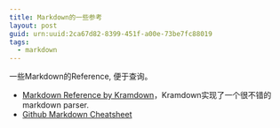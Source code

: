 ```yaml
---
title: Markdown的一些参考
layout: post
guid: urn:uuid:2ca67d82-8399-451f-a00e-73be7fc88019
tags:
  - markdown
---
```


一些Markdown的Reference, 便于查询。

+ [Markdown Reference by Kramdown]，Kramdown实现了一个很不错的markdown parser.
+ [Github Markdown Cheatsheet]

[Markdown Reference by Kramdown]:http://kramdown.gettalong.org/quickref.html
[Github Markdown Cheatsheet]:https://github.com/adam-p/markdown-here/wiki/Markdown-Cheatsheet

